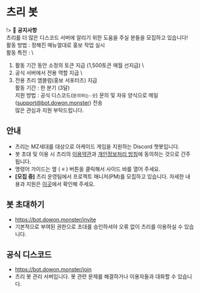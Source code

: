 # 츠리 봇
!> 🚨 **공지사항** \
츠리를 더 많은 디스코드 서버에 알리기 위한 도움을 주실 분들을 모집하고 있습니다! \
활동 방법 : 정해진 매뉴얼대로 홍보 작업 실시 \
활동 특전 : \
1. 활동 기간 동안 소정의 토큰 지급 (1,500토큰 매월 선지급) \
2. 공식 서버에서 전용 역할 지급 \
3. 전용 츠리 엠블럼(홍보 서포터즈) 지급 \
활동 기간 : 한 분기 (3달) \
지원 방법 : 공식 디스코드(`문의하는-곳`) 문의 및 자유 양식으로 메일(support@bot.dowon.monster) 전송 \
많은 관심과 지원 부탁드립니다.

## 안내
- 츠리는 MZ세대를 대상으로 아케이드 게임을 지원하는 Discord 챗봇입니다.
- 봇 초대 및 이용 시 츠리의 [이용약관](https://bot.dowon.monster/#/terms)과 [개인정보처리 방침](https://bot.dowon.monster/#/privacy)에 동의하는 것으로 간주됩니다.
- 명령어 가이드는 옆 ( ≡ ) 버튼을 클릭해서 사이드 바를 열어 주세요.
- **[모집 중]** 츠리 운영팀에서 프로젝트 매니저(PM)를 모집하고 있습니다. 자세한 내용과 지원은 [이곳](https://naver.me/Fjc8ISzF)에서 확인해 주세요.

## 봇 초대하기
- https://bot.dowon.monster/invite
- 기본적으로 부여된 권한으로 초대를 승인하셔야 오류 없이 츠리를 이용하실 수 있습니다.

## 공식 디스코드
- https://bot.dowon.monster/join
- 츠리 봇 관리 서버입니다. 봇 관련 문제를 해결하거나 이용자들과 대화할 수 있습니다.
